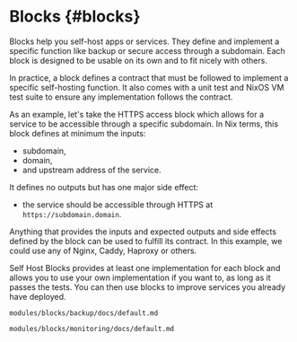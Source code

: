# Blocks {#blocks}

Blocks help you self-host apps or services. They define and implement a specific function like
backup or secure access through a subdomain. Each block is designed to be usable on its own and to
fit nicely with others.

In practice, a block defines a contract that must be followed to implement a specific self-hosting
function. It also comes with a unit test and NixOS VM test suite to ensure any implementation
follows the contract.

As an example, let's take the HTTPS access block which allows for a service to be accessible through
a specific subdomain. In Nix terms, this block defines at minimum the inputs:

- subdomain,
- domain,
- and upstream address of the service.

It defines no outputs but has one major side effect:

- the service should be accessible through HTTPS at `https://subdomain.domain`.

Anything that provides the inputs and expected outputs and side effects defined by the block can be
used to fulfill its contract. In this example, we could use any of Nginx, Caddy, Haproxy or others.

Self Host Blocks provides at least one implementation for each block and allows you to use your own
implementation if you want to, as long as it passes the tests. You can then use blocks to improve
services you already have deployed.

```{=include=} chapters html:into-file=//blocks-backup.html
modules/blocks/backup/docs/default.md
```

```{=include=} chapters html:into-file=//blocks-monitoring.html
modules/blocks/monitoring/docs/default.md
```
